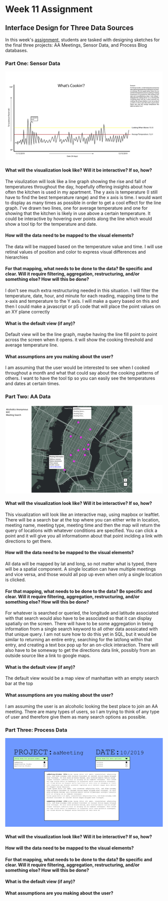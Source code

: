 # Week 11 Assignment
## Interface Design for Three Data Sources

In this week's [assignment](https://github.com/visualizedata/data-structures/blob/master/weekly_assignment_11.md), students are tasked with designing sketches for the final three projects: AA Meetings, Sensor Data, and Process Blog databases.

### Part One: Sensor Data

![alt text](https://github.com/joutwater/Data-Structures/blob/master/week11/Sensor_Mock.png)

#### What will the visualization look like? Will it be interactive? If so, how?
The visulization will look like a line graph showing the rise and fall of temperatures throughout the day, hopefully offering insights about how often the kitchen is used in my apartment. The y axis is temperature (I still have to find the best temperature range) and the x axis is time. I would want to display as many times as possible in order to get a cool effect for the line graph. I've drawn two lines, one for average temperature and one for showing that the kitchen is likely in use above a certain temperature. It could be interactive by hovering over points along the line which would show a tool tip for the temperature and date.
#### How will the data need to be mapped to the visual elements?
The data will be mapped based on the temperature value and time. I will use retinal values of position and color to express visual differences and hierarchies
#### For that mapping, what needs to be done to the data? Be specific and clear. Will it require filtering, aggregation, restructuring, and/or something else? How will this be done?
I don't see much extra restructuring needed in this situation. I will filter the temperature, date, hour, and minute for each reading, mapping time to the x-axis and temperature to the Y axis. I will make a query based on this and then I could make a javascript or p5 code that will place the point values on an XY plane correctly
#### What is the default view (if any)?
Default view will be the line graph, maybe having the line fill point to point across the screen when it opens. it will show the cooking threshold and average temperature line.
#### What assumptions are you making about the user?
I am assuming that the user would be interested to see when I cooked throughout a month and what that could say about the cooking patterns of others. I want to have the tool tip so you can easily see the temperatures and dates at certain times.

### Part Two: AA Data

![alt text](https://github.com/joutwater/Data-Structures/blob/master/week11/AA_Mock.png)

#### What will the visualization look like? Will it be interactive? If so, how?
This visualization will look like an interactive map, using mapbox or leaftlet. There will be a search bar at the top where you can either write in location, meeting name, meeting type, meeting time and then the map will return the query of locations with whatever conditions are specified. You can click a point and it will give you all informatiomn about that point inclding a link with directions to get there.
#### How will the data need to be mapped to the visual elements?
All data will be mapped by lat and long, so not matter what is typed, there will be a spatial component. A single location can have multiple meetings and vice versa, and those would all pop up even when only a single location is clicked. 
#### For that mapping, what needs to be done to the data? Be specific and clear. Will it require filtering, aggregation, restructuring, and/or something else? How will this be done?
For whatever is searched or queried, the longitude and latitude associated with that search would also have to be associated so that it can display spatially on the screen. There will have to be some aggregation in tieing information from a single search keyword to all other data aossicated with that unique query. I am not sure how to do this yet in SQL, but it would be similar to returning an entire entry, searching for the lat/long within that entry, and creating a text box pop up for an on-click interaction. There will also have to be someway to get the directions data link, possibly from an outside source like a link to google maps.
#### What is the default view (if any)?
The default view would be a map view of manhattan with an empty search bar at the top
#### What assumptions are you making about the user?
I am assuming the user is an alcoholic looking the best place to join an AA meeting. There are many types of users, so I am trying to think of any type of user and therefore give them as many search options as possible.

### Part Three: Process Data

![alt text](https://github.com/joutwater/Data-Structures/blob/master/week11/Process_Mock.png)

#### What will the visualization look like? Will it be interactive? If so, how? 
#### How will the data need to be mapped to the visual elements?
#### For that mapping, what needs to be done to the data? Be specific and clear. Will it require filtering, aggregation, restructuring, and/or something else? How will this be done?
#### What is the default view (if any)?
#### What assumptions are you making about the user?
